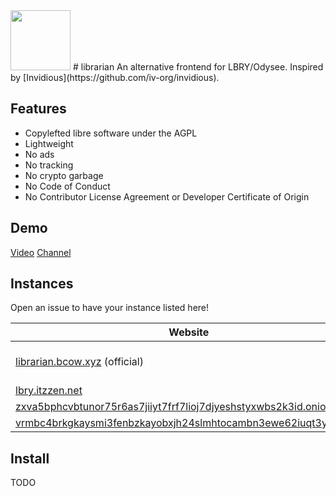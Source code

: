 <img src="https://codeberg.org/imabritishcow/librarian/raw/branch/main/templates/static/img/librarian.svg" width="96" height="96" />
# librarian
An alternative frontend for LBRY/Odysee. Inspired by [Invidious](https://github.com/iv-org/invidious).

## Features

- Copylefted libre software under the AGPL
- Lightweight
- No ads
- No tracking
- No crypto garbage
- No Code of Conduct
- No Contributor License Agreement or Developer Certificate of Origin

## Demo

[Video](https://librarian.bcow.xyz/@MusicARetro:e/Rick+Astley+Never+Gonna+Give+You+Up:4)
[Channel](https://librarian.bcow.xyz/@DistroTube:2)

## Instances

Open an issue to have your instance listed here!

| Website                                                     | Country             | Cloudflare |
| ----------------------------------------------------------- | ------------------- | ---------- |
| [librarian.bcow.xyz](https://librarian.bcow.xyz) (official) | 🇺🇸 US, 🇫🇷 FR, 🇸🇬 SG  |            |
| [lbry.itzzen.net](https://lbry.itzzen.net) | 🇺🇸 US |            |
| [zxva5bphcvbtunor75r6as7jiiyt7frf7lioj7djyeshstyxwbs2k3id.onion](http://zxva5bphcvbtunor75r6as7jiiyt7frf7lioj7djyeshstyxwbs2k3id.onion/) | 🇺🇸 US | |
| [vrmbc4brkgkaysmi3fenbzkayobxjh24slmhtocambn3ewe62iuqt3yd.onion](http://vrmbc4brkgkaysmi3fenbzkayobxjh24slmhtocambn3ewe62iuqt3yd.onion/) | 🇨🇦 CA | |

## Install

TODO
